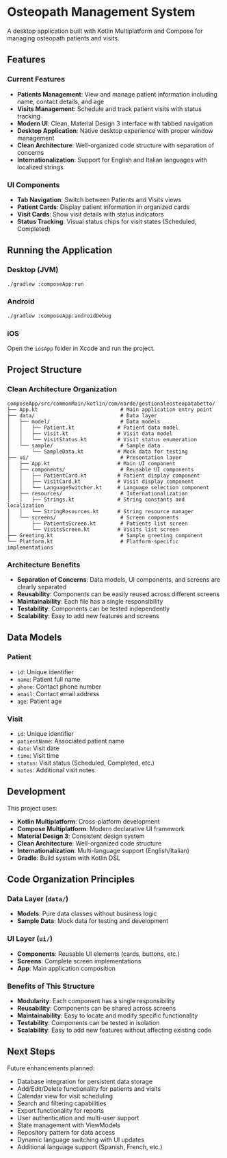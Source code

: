 # Osteopath Management System

A desktop application built with Kotlin Multiplatform and Compose for managing osteopath patients and visits.

## Features

### Current Features
- **Patients Management**: View and manage patient information including name, contact details, and age
- **Visits Management**: Schedule and track patient visits with status tracking
- **Modern UI**: Clean, Material Design 3 interface with tabbed navigation
- **Desktop Application**: Native desktop experience with proper window management
- **Clean Architecture**: Well-organized code structure with separation of concerns
- **Internationalization**: Support for English and Italian languages with localized strings

### UI Components
- **Tab Navigation**: Switch between Patients and Visits views
- **Patient Cards**: Display patient information in organized cards
- **Visit Cards**: Show visit details with status indicators
- **Status Tracking**: Visual status chips for visit states (Scheduled, Completed)

## Running the Application

### Desktop (JVM)
```bash
./gradlew :composeApp:run
```

### Android
```bash
./gradlew :composeApp:androidDebug
```

### iOS
Open the `iosApp` folder in Xcode and run the project.

## Project Structure

### Clean Architecture Organization

```
composeApp/src/commonMain/kotlin/com/narde/gestionaleosteopatabetto/
├── App.kt                           # Main application entry point
├── data/                            # Data layer
│   ├── model/                       # Data models
│   │   ├── Patient.kt              # Patient data model
│   │   ├── Visit.kt                # Visit data model
│   │   └── VisitStatus.kt          # Visit status enumeration
│   └── sample/                      # Sample data
│       └── SampleData.kt           # Mock data for testing
├── ui/                              # Presentation layer
│   ├── App.kt                      # Main UI component
│   ├── components/                  # Reusable UI components
│   │   ├── PatientCard.kt          # Patient display component
│   │   ├── VisitCard.kt            # Visit display component
│   │   └── LanguageSwitcher.kt     # Language selection component
│   ├── resources/                   # Internationalization
│   │   ├── Strings.kt              # String constants and localization
│   │   └── StringResources.kt      # String resource manager
│   └── screens/                     # Screen components
│       ├── PatientsScreen.kt        # Patients list screen
│       └── VisitsScreen.kt         # Visits list screen
├── Greeting.kt                      # Sample greeting component
└── Platform.kt                      # Platform-specific implementations
```

### Architecture Benefits

- **Separation of Concerns**: Data models, UI components, and screens are clearly separated
- **Reusability**: Components can be easily reused across different screens
- **Maintainability**: Each file has a single responsibility
- **Testability**: Components can be tested independently
- **Scalability**: Easy to add new features and screens

## Data Models

### Patient
- `id`: Unique identifier
- `name`: Patient full name
- `phone`: Contact phone number
- `email`: Contact email address
- `age`: Patient age

### Visit
- `id`: Unique identifier
- `patientName`: Associated patient name
- `date`: Visit date
- `time`: Visit time
- `status`: Visit status (Scheduled, Completed, etc.)
- `notes`: Additional visit notes

## Development

This project uses:
- **Kotlin Multiplatform**: Cross-platform development
- **Compose Multiplatform**: Modern declarative UI framework
- **Material Design 3**: Consistent design system
- **Clean Architecture**: Well-organized code structure
- **Internationalization**: Multi-language support (English/Italian)
- **Gradle**: Build system with Kotlin DSL

## Code Organization Principles

### Data Layer (`data/`)
- **Models**: Pure data classes without business logic
- **Sample Data**: Mock data for testing and development

### UI Layer (`ui/`)
- **Components**: Reusable UI elements (cards, buttons, etc.)
- **Screens**: Complete screen implementations
- **App**: Main application composition

### Benefits of This Structure
- **Modularity**: Each component has a single responsibility
- **Reusability**: Components can be shared across screens
- **Maintainability**: Easy to locate and modify specific functionality
- **Testability**: Components can be tested in isolation
- **Scalability**: Easy to add new features without affecting existing code

## Next Steps

Future enhancements planned:
- Database integration for persistent data storage
- Add/Edit/Delete functionality for patients and visits
- Calendar view for visit scheduling
- Search and filtering capabilities
- Export functionality for reports
- User authentication and multi-user support
- State management with ViewModels
- Repository pattern for data access
- Dynamic language switching with UI updates
- Additional language support (Spanish, French, etc.)